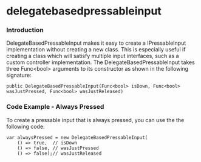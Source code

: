 # delegatebasedpressableinput

### Introduction

DelegateBasedPressableInput makes it easy to create a IPressableInput implementation without creating a new class. This is especially useful if creating a class which will satisfy multiple input interfaces, such as a custom controller implementation. The DelegateBasedPressableInput takes three Func\<bool> arguments to its constructor as shown in the following signature:

```lang:c#
public DelegateBasedPressableInput(Func<bool> isDown, Func<bool> wasJustPressed, Func<bool> wasJustReleased)
```

### Code Example - Always Pressed

To create a pressable input that is always pressed, you can use the the following code:

```lang:c#
var alwaysPressed = new DelegateBasedPressableInput(
    () => true,  // isDown
    () => false, // wasJustPressed
    () => false);// wasJustReleased
```

&#x20;

&#x20;
